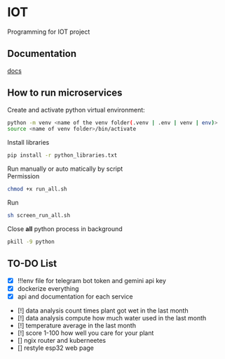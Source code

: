 # IOT
Programming for IOT project

## Documentation
[docs](https://github.com/dagh3n/IOT/blob/main/Documentation/documentation.md)

## How to run microservices
Create and activate python virtual environment:  
```bash
python -m venv <name of the venv folder(.venv | .env | venv | env)>
source <name of venv folder>/bin/activate
```  
Install libraries
```bash
pip install -r python_libraries.txt
```  
Run manually or auto matically by script  
Permission
```bash
chmod +x run_all.sh
```  
Run  
```bash
sh screen_run_all.sh
```  
Close **all** python process in background
```bash
pkill -9 python
```

## TO-DO List
- [x] !!!env file for telegram bot token and gemini api key
- [x] dockerize everything
- [x] api and documentation for each service
- [!] data analysis count times plant got wet in the last month
- [!] data analysis compute how much water used in the last month
- [!] temperature average in the last month
- [!] score 1-100 how well you care for your plant
- [] ngix router and kuberneetes
- [] restyle esp32 web page
